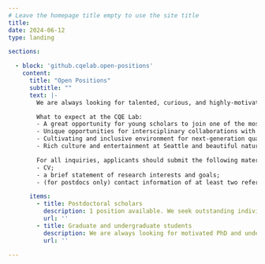 ```yaml
---
# Leave the homepage title empty to use the site title
title:
date: 2024-06-12
type: landing

sections:

  - block: 'github.cqelab.open-positions'
    content:
      title: "Open Positions"
      subtitle: ""
      text: |-
        We are always looking for talented, curious, and highly-motivated students and postdocs to join us!<br><br>

        What to expect at the CQE Lab:
        - A great opportunity for young scholars to join one of the most exciting research fields that could bring fundamental changes.
        - Unique opportunities for intersciplinary collaborations with world-class quantum researchers at UW and beyond.
        - Cultivating and inclusive environment for next-generation quantum researchers (you!) to grow and thrive.
        - Rich culture and entertainment at Seattle and beautiful nature in the state of Washington that one can enjoy everyday!

        For all inquiries, applicants should submit the following materials to **[Mo Chen](mailto:chenmo@caltech.edu)**, with title "[postdoc/PhD/undergrad]@CQE: inquiry from [your name]". 
        - CV; 
        - a brief statement of research interests and goals;
        - (for postdocs only) contact information of at least two references. 

      items:
        - title: Postdoctoral scholars
          description: 1 position available. We seek outstanding individuals with strong demonstrated skills in at least one of the following fields a) Experimental quantum science and engineering; b) Acoustics/MEMS; c) Nanofabrication.
          url: ''
        - title: Graduate and undergraduate students
          description: We are always looking for motivated PhD and undergraduate students. Anyone interested in our research from MSE, ECE, Physics, MechE, Applied Physics, and other relevant fields are all welcome to reach out to Prof. Chen regarding opportunities.
          url: ''

---
```

